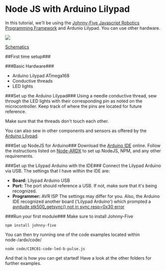 # Node JS with Arduino Lilypad #
In this tutorial, we'll be using the [Johnny-Five Javascript Robotics Programming Framework](https://github.com/rwaldron/johnny-five) and Ardunio Lilypad.  You can use other hardware.

<img src="https://www.arduino.cc/en/uploads/Main/A000011_featured.jpg">

[Schematics](https://www.arduino.cc/en/uploads/Main/LilyPad_schematic_v18.pdf)

##First time setup###

###Basic Hardware###
- Arduino Lilypad ATmega168
- Conductive threads
- LED lights

###Set up the Arduino Lilypad###
Using a needle conductive thread, sew through the LED lights with their corresponding pin as noted on the microcontroller.  Keep track of where the pins are located for future reference.

Make sure that the threads don't touch each other.

You can also sew in other components and sensors as offered by the [Arduino Lilypad](https://www.arduino.cc/en/Main/ArduinoBoardLilyPad).  

###Set up NodeJS for Arduino###
Download the [Arduino IDE](https://www.arduino.cc/en/Main/Software) online.
Follow the instructions listed on [Node-ARDX](http://node-ardx.org/) to set up NodeJS, NPM, 
and any other requirements.

###Set up the Lilypad Arduino with the IDE###
Connect the Lilypad Arduino via USB.  The settings that I have within the IDE are:
- **Board:** Lilypad Arduino USB 
- **Port:** The port should reference a USB.  If not, make sure that it's being recognized.
- **Programmer:** AVR ISP
The settings may differ for you. Also, the Arduino IDE recognized another board ('Lilypad Arduino') which prompted a [avrdude stk500_getsync() not in sync resp=0x30 error](http://www.instructables.com/id/A-solution-to-avrdude-stk500getsync-not-in-syn/)

###Run your first module###
Make sure to install Johnny-Five

```
npm install johnny-five
```
 
You can then try running one of the code examples located within node-/ardx/code/

```
node code/CIRC01-code-led-b-pulse.js
```

And that is how you can get started! Have a look at the other folders for further examples.
